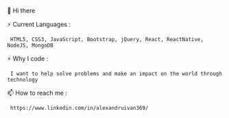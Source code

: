 👋  Hi there

⚡  Current Languages : 

     HTML5, CSS3, JavaScript, Bootstrap, jQuery, React, ReactNative, NodeJS, MongoDB

⚡  Why I code :

     I want to help solve problems and make an impact on the world through technology

📫  How to reach me :
   
     https://www.linkedin.com/in/alexandruivan369/

<!---
alexandruIvan1995/alexandruIvan1995 is a ✨ special ✨ repository because its `README.md` (this file) appears on your GitHub profile.
You can click the Preview link to take a look at your changes.
--->
